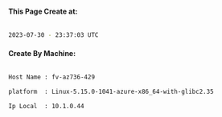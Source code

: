 
   
#### This Page Create at:

```bash

2023-07-30 - 23:37:03 UTC

```

#### Create By Machine:

```bash

Host Name : fv-az736-429

platform  : Linux-5.15.0-1041-azure-x86_64-with-glibc2.35

Ip Local  : 10.1.0.44

```

